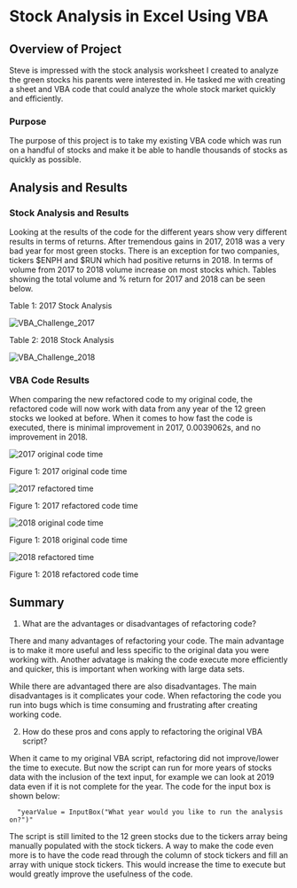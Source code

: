 # Stock Analysis in Excel Using VBA

## Overview of Project
Steve is impressed with the stock analysis worksheet I created to analyze the green stocks his parents were interested in. He tasked me with creating a sheet and VBA code that could analyze the whole stock market quickly and efficiently. 

### Purpose
The purpose of this project is to take my existing VBA code which was run on a handful of stocks and make it be able to handle thousands of stocks as quickly as possible.

## Analysis and Results

### Stock Analysis and Results
Looking at the results of the code for the different years show very different results in terms of returns. After tremendous  gains in 2017, 2018 was a very bad year for most green stocks. There is an exception for two companies, tickers $ENPH and $RUN which had positive returns in 2018. In terms of volume from 2017 to 2018 volume increase on most stocks which. Tables showing the total volume and % return for 2017 and 2018 can be seen below.

Table 1: 2017 Stock Analysis

![VBA_Challenge_2017](https://user-images.githubusercontent.com/57120024/156947438-3bccb166-7daf-4db0-9174-25ae0762acc9.png)

Table 2: 2018 Stock Analysis

![VBA_Challenge_2018](https://user-images.githubusercontent.com/57120024/156947449-e9114d12-83c1-43ee-9ba2-cb3605c5a412.png)

### VBA Code Results
When comparing the new refactored code to my original code, the refactored code will now work with data from any year of the 12 green stocks we looked at before. When it comes to how fast the code is executed, there is minimal improvement in 2017, 0.0039062s, and no improvement in 2018. 

![2017 original code time](https://user-images.githubusercontent.com/57120024/156947684-71ca95c1-bdd0-4855-8570-88494dd29295.PNG)

Figure 1: 2017 original code time

![2017 refactored time](https://user-images.githubusercontent.com/57120024/156947688-bf812901-3086-4b20-a12a-022b216199e5.PNG)

Figure 1: 2017 refactored code time

![2018 original code time](https://user-images.githubusercontent.com/57120024/156947690-fb8706d7-8f30-4a3c-bfce-a9e17f7522ba.PNG)

Figure 1: 2018 original code time

![2018 refactored time](https://user-images.githubusercontent.com/57120024/156947692-62f9bacc-3cef-4f09-b788-fc541557a6a1.PNG)

Figure 1: 2018 refactored code time

## Summary

1) What are the advantages or disadvantages of refactoring code?

  There and many advantages of refactoring  your code. The main advantage  is to make it more useful and less specific to the original data you were working with. Another advatage is making the code execute more efficiently  and quicker, this is important when working with large data sets. 
  
  While there are advantaged there are also disadvantages. The main disadvantages is it complicates your code. When refactoring the code you run into bugs which is time consuming and frustrating after creating working code. 
  
2) How do these pros and cons apply to refactoring the original VBA script?

  When it came to my original VBA script, refactoring did not improve/lower the time to execute. But now the script can run for more years of stocks data with the inclusion of the text input, for example we can look at 2019 data even if it is not complete for the year. The code for the input box is shown below:
  
      "yearValue = InputBox("What year would you like to run the analysis on?")"
      
 The script is still limited to the 12 green stocks due to the tickers array being manually populated with the stock tickers. A way to make the code even more is to have the code read through the column of stock tickers and fill an array with unique stock tickers. This would increase the time to execute but would greatly improve the usefulness of the code. 
      
